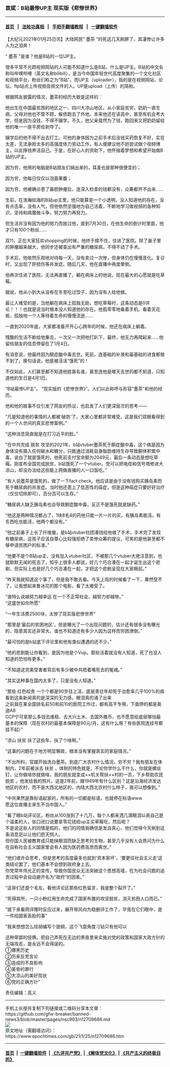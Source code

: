 ### 袁斌：B站最惨UP主 现实版《悲惨世界》
------------------------

#### [首页](https://github.com/gfw-breaker/banned-news3/blob/master/README.md) &nbsp;&nbsp;|&nbsp;&nbsp; [法轮功真相](https://github.com/begood0513/basic/blob/master/README.md)  &nbsp;&nbsp;|&nbsp;&nbsp; [手把手翻墙教程](https://github.com/gfw-breaker/guides/wiki)  &nbsp;&nbsp;|&nbsp;&nbsp; [一键翻墙软件](https://github.com/gfw-breaker/nogfw/blob/master/README.md)  



<div><p>
 【大纪元2021年01月25日讯】大陆网民“
 <ok href="https://www.epochtimes.com/gb/tag/%E5%A2%A8%E8%8C%B6.html">
  墨茶
 </ok>
 ”的死这几天刷屏了，其凄惨让许多人为之泪奔！
</p>
<p>
 “
 <ok href="https://www.epochtimes.com/gb/tag/%E5%A2%A8%E8%8C%B6.html">
  墨茶
 </ok>
 ”是谁？他是B站的一位UP主。
</p>
<p>
 很多平常不光顾视频网站的人可能不知道什么是B站，什么是UP主。B站的中文名称叫哔哩哔哩（英文名称bilibili），是当今中国年轻世代高度聚集的一个文化社区和视频平台，粉丝们称之为“B站”。而UP主（uploader），指的是在视频网站、论坛、ftp站点上传视频音频文件的人。UP是upload（上传）的简称。
</p>
<p>
 根据网友披露的情况，墨茶的经历大致是这样的：
</p>
<p>
 他出生在中国最贫困的地区之一、四川大凉山地区，从小家庭贫穷，奶奶一直生病，父母对他也不管不顾，躲债跑去了外地。本来他还在读高中，甚至有机会考大学，但是因为没钱，不得不辍学。不久，他父亲竟然为了钱，跑回来又把奶奶留给他的唯一一座平房给剥夺了。
</p>
<p>
 辍学后的他不得不出去打工。可他的身体因为之前手术后没钱买药恢复不好，实在太差，无法承担太多的高强度体力劳动工作，有人便建议他不妨尝试做个视频博主，以此挣钱养活自己。于是，在好心人的资助下，他怀揣着梦想和希望开始做B站的UP主。
</p>
<p>
 因为穷，他用的电脑是B站朋友们捐出来的，耳麦也是那种很便宜的；
</p>
<p>
 因为穷，他每日仅仅以泡面果腹；
</p>
<p>
 因为穷，他被确诊患了鼻腔肿瘤后，连深入检查的钱都没有，众筹都开不出来……
</p>
<p>
 生前，在浩瀚如海的B站up主里，他只能算是一个小透明，没人知道他的存在，没有点击率，没有人气，但他依然坚强地为自己活着，不断地学习做视频的各种知识，坚持和病魔做斗争，努力努力再努力。
</p>
<p>
 但生活并没有因为他的努力而放过他，直到7月30日，在他生命的倒计时里面，他才只有100个粉丝……
</p>
<p>
 双11，正在大家狂欢shopping的时候，他终于撑不住，住进了医院。除了鼻子里的肿瘤越来越大，他同步还被查出有严重的糖尿病，不得不动了手术。
</p>
<p>
 手术后，他依然乐观地对待每一天，没有卖过一次惨，但身体仍在慢慢恶化。复诊时，又出现了肝损伤等并发症。随后几天，他在直播中再度晕倒。
</p>
<p>
 他再次住进了医院，无法再直播了。躺在病床上的他说，现在最大的心愿就是吃草莓。
</p>
<p>
 据说，他从小到大从没有在冬至吃过饺子，因为没有人给他做。
</p>
<p>
 最让人难受的是，当他躺在病床上孤独无助，想吃草莓时，这条动态是0评论！！！也就是说当时根本没人知道他的存在。他孤零零地看着手机，看着天花板，孤独地一个人等待着生命的慢慢流逝……
</p>
<p>
 一直到2020年底，大家都准备开开心心跨年的时候，他还在病床上躺着。
</p>
<p>
 残酷的生活不断给他重击，一次又一次把他打趴下，最终，他无力再爬起来……他留给朋友的信息停留在了1月4日。
</p>
<p>
 有消息说，他最终因为酮症酸中毒去世。死前，连基础的补液和最基础的进食都做不到了。换句话说，他是被活活“饿死”的！
</p>
<p>
 不仅如此，人们甚至都不知道他姓甚名谁，甚至连他是哪天去世的都不知道，只知道他的生日是4月1日。
</p>
<p>
 “B站最惨UP主”， “现实版的《悲惨世界》”。人们以此称呼与形容“墨茶”和他的经历。
</p>
<p>
 他和他的故事不仅引发了网友的热议，也启发了人们更深层次的思考——
</p>
<p>
 “凡是知道他的事情的人都被‘破防’了，大家心里都非常难受，这是我们双眼看得到的一个人世间的真实悲惨案例。”
</p>
<p>
 “这种消息简直就是在打习近平的脸。”
</p>
<p>
 “在中共完成
 <ok href="https://www.epochtimes.com/gb/tag/%E8%84%B1%E8%B4%AB.html">
  脱贫
 </ok>
 攻坚的2021年，b站vtuber墨茶死于酮症酸中毒，这个病是因为身体没有摄入任何碳水和糖分，只能通过消耗自身脂肪维持生存导致酮体积累中毒，说白了就是饿死的，他死前支付宝余额为2049元，最后一条动态是想吃草莓。刚宣布全国完成脱贫，b站饿死了一个vtuber。党可以把电缆和信号塔修进大凉山，却没办法给这些能上网做直播的人一口饭吃。”
</p>
<p>
 “有人说墨茶是饿死的，做了一下fact check。他应该是由于没有钱购买胰岛素而死于糖尿病的并发症。当时他还患上了低恶性的癌症，但是这种癌症只要好好治疗（仅仅切除即可），百分百可以生存。”
</p>
<p>
 “糖尿病人缺乏胰岛素也会导致酮症酸中毒，反正不是饿死就是缺药。”
</p>
<p>
 “他这是两种情况都占了，1块8毛4的药他只能一片一片的买，有胰岛素能活，有东西吃也能活，他两个都没有。”
</p>
<p>
 “他之前鼻子上长了纤维瘤，是b站vtuber社团凑钱给他做了手术，手术完了发现有糖尿病，这孩子应该自尊心比较强拒绝了卖惨众筹的提议，可笑的是他甚至都不够申请贫困户的标准。”
</p>
<p>
 “他要不是个B站up主，没有加入vtuber社区，不被那几个vtuber大佬注意到，也就默默无闻的死去了，知乎上很多人都说，好几个巧合凑在一起才诞生出这个悲剧，但实际上也是好几个巧合凑在一起，才把这个悲剧呈现在大家眼前。”
</p>
<p>
 “昨天我就知道这个事了，但是我不敢去看。今天上班的时候看了一下，果然受不了，让我想起来鲁冰花的那个电影。看了太难受了。
</p>
<p>
 “谁特么说越努力越幸运 在一个不正常社会，越努力却越惨。”
 <br/>
 “这盛世如你所愿”
</p>
<p>
 “一年生活费2500块，太惨了现实版悲惨世界”
</p>
<p>
 “那里是‘最后的贫困地区’，但是曝光了一个出现问题的，估计还有很多没有曝光的，隐患其实还非常大，谁也不知道还有多少人因为这样而穷困潦倒。”
</p>
<p>
 “最可怕的是b站底下评论里和他有类似遭遇的还不少。”
</p>
<p>
 “他的悲剧能让你看到，是因为他是个Vup。那些活着就没有人知道，死了也没人知道的恐怕有更多。”
</p>
<p>
 “不知道这完美受害者背后有多少被中共捂着嘴死去的冤魂。”
</p>
<p>
 “其实这种事在国内太多了，只是没有人知道。”
</p>
<p>
 “那些
 <ok href="https://www.epochtimes.com/gb/tag/%E7%BA%A2%E8%89%B2%E6%9D%83%E8%B4%B5.html">
  红色权贵
 </ok>
 一个个都是90岁往上活，底层青壮年却死于治愈率几乎100%的病
 <br/>
 看到这条新闻真的是深深的无力感，眼泪真的涌了出来
 <br/>
 之前我在某全国排名前50和前10的医院工作过，都有高干专用，下面停的都是奥迪A8
 <br/>
 CCP宁可拿那么多钱去维稳、去大兴土木、去国外撒币，也不愿意给底层哪怕最基本的保障（现在农村的最基本保障是90元/月，这有什么用？有些医院连挂号都挂不起）”
</p>
<p>
 “凉山
 <ok href="https://www.epochtimes.com/gb/tag/%E6%89%B6%E8%B4%AB.html">
  扶贫
 </ok>
 扶了这些年，扶了个啥啊。”
</p>
<p>
 “这事的问题在于地方明显懒政，根本没有掌握真实的家庭情况。”
</p>
<p>
 “不出所料，官媒开始洗白墨茶。到底广大农村什么情况，穷不穷？我有朋友在体制内，2年前被派去
 <ok href="https://www.epochtimes.com/gb/tag/%E6%89%B6%E8%B4%AB.html">
  扶贫
 </ok>
 ，体制的特色就是，不论你学什么干什么，你就是螺丝钉，让你做啥你就做啥，我的朋友就变成××机关帮扶××村的一员，下乡帮助农民
 <ok href="https://www.epochtimes.com/gb/tag/%E8%84%B1%E8%B4%AB.html">
  脱贫
 </ok>
 ，他发给我的照片。这是2年前，跟1949年有什么区别？这是沿海经济发达地区的农村，而不是大西北地区的，内陆大西北农村什么样子，我可以想像到。”
</p>
<p>
 “中共果然是靠标语起家的，所有的一切都是标语，也就停在标语www
 <br/>
 愿这位直播主来生不当中国人。”
</p>
<p>
 “看了眼b站评论区，粉丝从100涨到了十几万，每个人都来洒几滴眼泪以表自己是个温柔的人，张口闭口说要拿零花钱给up主买草莓吃，然后呢？
 <br/>
 不是说这些人的同情是假的，他们的同情我确信是发自真心，他们觉得今天刷到这条消息足以让他们悲天悯人。
 <br/>
 但你国人民被教育成只能抹眼泪而缺乏思考的生物，甚至几乎没有人会质问为什么在自称社会主义国家里会有人因为医药费高昂而离世。”
</p>
<p>
 “他们或许会思考，但是思考的高度最多也就到‘资本家坏’，‘要更往社会主义走’这类结论罢了，他们基本不会想到政府身上去。
 <br/>
 你党常年伟光正的宣传，导致你国民众无法突破这个思想高墙，在为社会问题的追责过程中会自动避开名为“政府”的因素。”
</p>
<p>
 “这哥们还是个毛左，看他评论区那些红色留言，我是整个裂开了。”
</p>
<p>
 “死得其所，一只小粉红用生命完成了国家布置的攻坚脱贫，消灭贫困人口而已。”
</p>
<p>
 “接下来看网评哪时反应过来，展开带风向为稳删评工作了，毕竟在它们眼中，是一件给国家丢脸的事”
</p>
<p>
 “我来想想怎么给胡编写个提纲，这个飞盘角度刁钻只有他可以
</p>
<p>
 这种卑鄙的伎俩，把自己弄死在无边的黑夜里来实施对党的政策和国家大政方针的无端攻击，是永远不会得逞的。
 <br/>
 ①爆黑历史
 <br/>
 ②历来反党言论
 <br/>
 ③造成的不良影响
 <br/>
 ④美帝的罪行
 <br/>
 ⑤大凉山的美好现状
 <br/>
 ⑥党的正确方针”
</p>
<p>
 责任编辑：高义
</p>
</div>
<hr/>
手机上长按并复制下列链接或二维码分享本文章：<br/>
https://github.com/gfw-breaker/banned-news3/blob/master/pages/nsc993/n12709686.md <br/>
<a href='https://github.com/gfw-breaker/banned-news3/blob/master/pages/nsc993/n12709686.md'><img src='https://github.com/gfw-breaker/banned-news3/blob/master/pages/nsc993/n12709686.md.png'/></a> <br/>
原文地址（需翻墙访问）：https://www.epochtimes.com/gb/21/1/25/n12709686.htm


------------------------
#### [首页](https://github.com/gfw-breaker/banned-news3/blob/master/README.md) &nbsp;|&nbsp; [一键翻墙软件](https://github.com/gfw-breaker/nogfw/blob/master/README.md) &nbsp;| [《九评共产党》](https://github.com/gfw-breaker/9ping.md/blob/master/README.md#九评之一评共产党是什么) | [《解体党文化》](https://github.com/gfw-breaker/jtdwh.md/blob/master/README.md) | [《共产主义的终极目的》](https://github.com/gfw-breaker/gczydzjmd.md/blob/master/README.md)


<img src='http://gfw-breaker.win/banned-news3/pages/nsc993/n12709686.md' width='0px' height='0px'/>